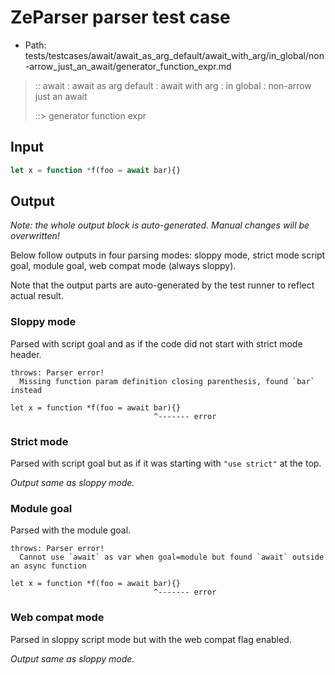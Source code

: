 # ZeParser parser test case

- Path: tests/testcases/await/await_as_arg_default/await_with_arg/in_global/non-arrow_just_an_await/generator_function_expr.md

> :: await : await as arg default : await with arg : in global : non-arrow just an await
>
> ::> generator function expr

## Input

`````js
let x = function *f(foo = await bar){}
`````

## Output

_Note: the whole output block is auto-generated. Manual changes will be overwritten!_

Below follow outputs in four parsing modes: sloppy mode, strict mode script goal, module goal, web compat mode (always sloppy).

Note that the output parts are auto-generated by the test runner to reflect actual result.

### Sloppy mode

Parsed with script goal and as if the code did not start with strict mode header.

`````
throws: Parser error!
  Missing function param definition closing parenthesis, found `bar` instead

let x = function *f(foo = await bar){}
                                ^------- error
`````

### Strict mode

Parsed with script goal but as if it was starting with `"use strict"` at the top.

_Output same as sloppy mode._

### Module goal

Parsed with the module goal.

`````
throws: Parser error!
  Cannot use `await` as var when goal=module but found `await` outside an async function

let x = function *f(foo = await bar){}
                                ^------- error
`````


### Web compat mode

Parsed in sloppy script mode but with the web compat flag enabled.

_Output same as sloppy mode._
